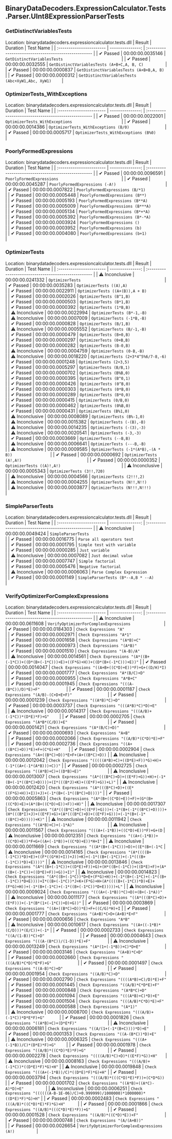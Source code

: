 ## BinaryDataDecoders.ExpressionCalculator.Tests.Parser.UInt8ExpressionParserTests

### GetDistinctVariablesTests
 Location: binarydatadecoders.expressioncalculator.tests.dll
| Result                   | Duration         | Test Name                                          |
| :----------------------- | ---------------: | :--------------------------------------------------- |
|  ✔ Passed               | 00:00:00.0035146 | `GetDistinctVariablesTests                         ` |
|  ✔ Passed               | 00:00:00.0032555 | `GetDistinctVariablesTests (A+B+C,A, B, C)         ` |
|  ✔ Passed               | 00:00:00.0000837 | `GetDistinctVariablesTests (A+B+B,A, B)            ` |
|  ✔ Passed               | 00:00:00.0000312 | `GetDistinctVariablesTests (Abc+XyW1,Abc, XyW1)    ` |

### OptimizerTests_WithExceptions
 Location: binarydatadecoders.expressioncalculator.tests.dll
| Result                   | Duration         | Test Name                                          |
| :----------------------- | ---------------: | :--------------------------------------------------- |
|  ✔ Passed               | 00:00:00.0022001 | `OptimizerTests_WithExceptions                     ` |
|  ✔ Passed               | 00:00:00.0014386 | `OptimizerTests_WithExceptions (B/0)               ` |
|  ✔ Passed               | 00:00:00.0005717 | `OptimizerTests_WithExceptions (B%0)               ` |

### PoorlyFormedExpressions
 Location: binarydatadecoders.expressioncalculator.tests.dll
| Result                   | Duration         | Test Name                                          |
| :----------------------- | ---------------: | :--------------------------------------------------- |
|  ✔ Passed               | 00:00:00.0096591 | `PoorlyFormedExpressions                           ` |
|  ✔ Passed               | 00:00:00.0045287 | `PoorlyFormedExpressions (-A!)                     ` |
|  ✔ Passed               | 00:00:00.0007822 | `PoorlyFormedExpressions (B/*1)                    ` |
|  ✔ Passed               | 00:00:00.0005448 | `PoorlyFormedExpressions (B**)                     ` |
|  ✔ Passed               | 00:00:00.0005193 | `PoorlyFormedExpressions (B**A)                    ` |
|  ✔ Passed               | 00:00:00.0005009 | `PoorlyFormedExpressions (B***A)                   ` |
|  ✔ Passed               | 00:00:00.0005134 | `PoorlyFormedExpressions (B*+*A)                   ` |
|  ✔ Passed               | 00:00:00.0005392 | `PoorlyFormedExpressions (B*-*A)                   ` |
|  ✔ Passed               | 00:00:00.0003924 | `PoorlyFormedExpressions ()                        ` |
|  ✔ Passed               | 00:00:00.0003952 | `PoorlyFormedExpressions (b)                       ` |
|  ✔ Passed               | 00:00:00.0004080 | `PoorlyFormedExpressions (b+1)                     ` |

### OptimizerTests
 Location: binarydatadecoders.expressioncalculator.tests.dll
| Result                   | Duration         | Test Name                                          |
| :----------------------- | ---------------: | :--------------------------------------------------- |
|  ⚠ Inconclusive        | 00:00:00.0241332 | `OptimizerTests                                    ` |
|  ✔ Passed               | 00:00:00.0035283 | `OptimizerTests ((A),A)                            ` |
|  ✔ Passed               | 00:00:00.0022911 | `OptimizerTests ((A+(B)),A + B)                    ` |
|  ✔ Passed               | 00:00:00.0002026 | `OptimizerTests (B^1,B)                            ` |
|  ✔ Passed               | 00:00:00.0000503 | `OptimizerTests (B*1,B)                            ` |
|  ✔ Passed               | 00:00:00.0000392 | `OptimizerTests (1*B,B)                            ` |
|  ⚠ Inconclusive        | 00:00:00.0022994 | `OptimizerTests (B*-1,-B)                          ` |
|  ⚠ Inconclusive        | 00:00:00.0007009 | `OptimizerTests (-1*B,-B)                          ` |
|  ✔ Passed               | 00:00:00.0000828 | `OptimizerTests (B/1,B)                            ` |
|  ⚠ Inconclusive        | 00:00:00.0005552 | `OptimizerTests (B/-1,-B)                          ` |
|  ✔ Passed               | 00:00:00.0000479 | `OptimizerTests (B+0,B)                            ` |
|  ✔ Passed               | 00:00:00.0000297 | `OptimizerTests (0+B,B)                            ` |
|  ✔ Passed               | 00:00:00.0000282 | `OptimizerTests (B-0,B)                            ` |
|  ⚠ Inconclusive        | 00:00:00.0004759 | `OptimizerTests (0-B,-B)                           ` |
|  ⚠ Inconclusive        | 00:00:00.0018220 | `OptimizerTests (2+3*4^5%6/7-8,-6)                 ` |
|  ✔ Passed               | 00:00:00.0001248 | `OptimizerTests (2+3,5)                            ` |
|  ✔ Passed               | 00:00:00.0005297 | `OptimizerTests (B/B,1)                            ` |
|  ✔ Passed               | 00:00:00.0000702 | `OptimizerTests (B%B,0)                            ` |
|  ✔ Passed               | 00:00:00.0000395 | `OptimizerTests (B^0,1)                            ` |
|  ✔ Passed               | 00:00:00.0000426 | `OptimizerTests (0^B,0)                            ` |
|  ✔ Passed               | 00:00:00.0000303 | `OptimizerTests (0*B,0)                            ` |
|  ✔ Passed               | 00:00:00.0000289 | `OptimizerTests (B*0,0)                            ` |
|  ✔ Passed               | 00:00:00.0000415 | `OptimizerTests (0/B,0)                            ` |
|  ✔ Passed               | 00:00:00.0000462 | `OptimizerTests (0%B,0)                            ` |
|  ✔ Passed               | 00:00:00.0000431 | `OptimizerTests (B%1,0)                            ` |
|  ⚠ Inconclusive        | 00:00:00.0008089 | `OptimizerTests (B%-1,0)                           ` |
|  ⚠ Inconclusive        | 00:00:00.0015382 | `OptimizerTests (-(B),-B)                          ` |
|  ⚠ Inconclusive        | 00:00:00.0014235 | `OptimizerTests (-(3),-3)                          ` |
|  ⚠ Inconclusive        | 00:00:00.0020541 | `OptimizerTests (-3,-3)                            ` |
|  ✔ Passed               | 00:00:00.0003669 | `OptimizerTests (--B,B)                            ` |
|  ⚠ Inconclusive        | 00:00:00.0006641 | `OptimizerTests (---B,-B)                          ` |
|  ⚠ Inconclusive        | 00:00:00.0009585 | `OptimizerTests (-1*(A*B),-(A * B))                ` |
|  ✔ Passed               | 00:00:00.0000692 | `OptimizerTests (A!,A!)                            ` |
|  ✔ Passed               | 00:00:00.0000352 | `OptimizerTests ((A)!,A!)                          ` |
|  ⚠ Inconclusive        | 00:00:00.0005343 | `OptimizerTests (3!!,720)                          ` |
|  ⚠ Inconclusive        | 00:00:00.0004566 | `OptimizerTests (2!!!,2)                           ` |
|  ⚠ Inconclusive        | 00:00:00.0004255 | `OptimizerTests (N!!,N!!)                          ` |
|  ⚠ Inconclusive        | 00:00:00.0003877 | `OptimizerTests (N!!!,N!!!)                        ` |

### SimpleParserTests
 Location: binarydatadecoders.expressioncalculator.tests.dll
| Result                   | Duration         | Test Name                                          |
| :----------------------- | ---------------: | :--------------------------------------------------- |
|  ⚠ Inconclusive        | 00:00:00.0049424 | `SimpleParserTests                                 ` |
|  ✔ Passed               | 00:00:00.0016775 | `Parse all operators test                          ` |
|  ✔ Passed               | 00:00:00.0001795 | `Simple test with variable                         ` |
|  ✔ Passed               | 00:00:00.0000285 | `Just variable                                     ` |
|  ⚠ Inconclusive        | 00:00:00.0007082 | `Just decimal value                                ` |
|  ✔ Passed               | 00:00:00.0007747 | `Simple factorial                                  ` |
|  ✔ Passed               | 00:00:00.0005476 | `Negative factorial                                ` |
|  ⚠ Inconclusive        | 00:00:00.0006063 | `Parse Complex Expression                          ` |
|  ✔ Passed               | 00:00:00.0001149 | `SimpleParserTests (B*--A,B * --A)                 ` |

### VerifyOptimizerForComplexExpressions
 Location: binarydatadecoders.expressioncalculator.tests.dll
| Result                   | Duration         | Test Name                                          |
| :----------------------- | ---------------: | :--------------------------------------------------- |
|  ⚠ Inconclusive        | 00:00:00.0611608 | `VerifyOptimizerForComplexExpressions              ` |
|  ✔ Passed               | 00:00:00.0184303 | `Check Expressions "A"                             ` |
|  ✔ Passed               | 00:00:00.0002971 | `Check Expressions "A*1"                           ` |
|  ✔ Passed               | 00:00:00.0001658 | `Check Expressions "(A*B)+C"                       ` |
|  ✔ Passed               | 00:00:00.0000973 | `Check Expressions "(A*B)"                         ` |
|  ✔ Passed               | 00:00:00.0001510 | `Check Expressions "(A-B)/A"                       ` |
|  ⚠ Inconclusive        | 00:00:00.0014561 | `Check Expressions "(A*((B+(-1*C))+((D*(B+(-1*C)))+E)+((F*G)+H))+((D*(B+(-1*C)))+E))"` |
|  ✔ Passed               | 00:00:00.0014047 | `Check Expressions "((A+B+((C*D)+E))*F)+G+((D/H)*I)` |
|  ✔ Passed               | 00:00:00.0001777 | `Check Expressions "A*(B/C)+D"                     ` |
|  ✔ Passed               | 00:00:00.0000955 | `Check Expressions "A*B+C"                         ` |
|  ✔ Passed               | 00:00:00.0001945 | `Check Expressions "(((A-(B*C))/D)*E)+F"           ` |
|  ✔ Passed               | 00:00:00.0001187 | `Check Expressions "(A/B)-(C+D+E+F)"               ` |
|  ✔ Passed               | 00:00:00.0001239 | `Check Expressions "((A*B)*C)+D"                   ` |
|  ✔ Passed               | 00:00:00.0003737 | `Check Expressions "(((A*B)*C)*D)+E"               ` |
|  ⚠ Inconclusive        | 00:00:00.0014317 | `Check Expressions "(((A/B)+(-1*C))*(D*E)*F)+G"    ` |
|  ✔ Passed               | 00:00:00.0002705 | `Check Expressions "(A*B*(C/D))+E"                 ` |
|  ✔ Passed               | 00:00:00.0001421 | `Check Expressions "(A*(B/C)+D)"                   ` |
|  ✔ Passed               | 00:00:00.0000693 | `Check Expressions "A+B"                           ` |
|  ✔ Passed               | 00:00:00.0002066 | `Check Expressions "((A/B)*(C*D)*E)+F"             ` |
|  ✔ Passed               | 00:00:00.0002736 | `Check Expressions "((A+((B*C)+D))*E)+F+(C*G)+H"   ` |
|  ✔ Passed               | 00:00:00.0002904 | `Check Expressions "(A+((B*C)+D))*E+F+(A+((B*C)+D))` |
|  ⚠ Inconclusive        | 00:00:00.0012042 | `Check Expressions "(((((A*B)+C)+((D*E)+F))*G)+H)+(-1*((A+(-1*(A*B)))+C))"` |
|  ✔ Passed               | 00:00:00.0002725 | `Check Expressions "((A*B)+C)+((D*B)+E)"           ` |
|  ⚠ Inconclusive        | 00:00:00.0013007 | `Check Expressions "(A*(((B*C)+D)+((E*F)+G))+H)+(-1*(B+(-1*((B*C)+D))))+(I*(((B*J)+K)+((E*F)+G))+L)"` |
|  ⚠ Inconclusive        | 00:00:00.0012420 | `Check Expressions "(A*(((B*C)+D)+((E*((F*G)+H))+I))+J)+(-1*(B+(-1*((B*C)+D))))"` |
|  ✔ Passed               | 00:00:00.0005863 | `Check Expressions "(A*(B+((C*D)+E))+F)+(G*(B+((C*D)+E)+(A*(B+((C*D)+E))+F))+H)"` |
|  ⚠ Inconclusive        | 00:00:00.0017307 | `Check Expressions "(A*(((B*C)+D)+((E*F)+G)))+(-1*(B+(-1*((B*C)+D))))+(H*(((B*I)+J)+((E*F)+G)+(A*(((B*C)+D)+((E*F)+G)))+(-1*(B+(-1*((B*C)+D)))))+K)"` |
|  ⚠ Inconclusive        | 00:00:00.0011942 | `Check Expressions "((A*B)+C)+(-1*A)"              ` |
|  ⚠ Inconclusive        | 00:00:00.0011567 | `Check Expressions "(((A+(-1*B))+((C*D)+E))*F)+G+(D` |
|  ⚠ Inconclusive        | 00:00:00.0012351 | `Check Expressions "((A+(-1*B))+((C*D)+E))*F+G+((A+(-1*B))+((C*D)+E))*H+I"` |
|  ⚠ Inconclusive        | 00:00:00.0011669 | `Check Expressions "((A*(B+(-1*C)))+D)+((E*(B+(-1*C` |
|  ⚠ Inconclusive        | 00:00:00.0014165 | `Check Expressions "(A*((((B+(-1*C))*D)+E)+((F*((G*H)+I))+J))+K)+(-1*((B+(-1*C))+(-1*(((B+(-1*C))*D)+E))))"` |
|  ⚠ Inconclusive        | 00:00:00.0013846 | `Check Expressions "(A*((B+(-1*C))+((D*E)+F))+G)+(H*((B+(-1*C))+((D*E)+F)+(A*((B+(-1*C))+((D*E)+F))+G))+I)"` |
|  ⚠ Inconclusive        | 00:00:00.0014823 | `Check Expressions "(A*((B+(-1*C))*D+E+(F*G)+H))+(-1*(B+(-1*C)+(-1*((B+(-1*C))*D+E))))+I*((B+(-1*C))*J+K+(F*G)+H+(A*((((B+(-1*C))*D)+E)+(F*G)+H))+(-1*(B+(-1*C)+(-1*((B+(-1*C))*D+E)))))+L"` |
|  ⚠ Inconclusive        | 00:00:00.0009024 | `Check Expressions "(((A+(-1*B))*C)+D)+(B+(-1*A))" ` |
|  ⚠ Inconclusive        | 00:00:00.0011177 | `Check Expressions "((A*(((B*C)+D)+(E*F)))+(-1*(B*(1+(-1*C))+D)+G))"` |
|  ✔ Passed               | 00:00:00.0003869 | `Check Expressions "((A+((B*C)+D))*E)+F+((C/G)*H)+I` |
|  ✔ Passed               | 00:00:00.0001777 | `Check Expressions "(A+B)*C+D+(A+B)*E+F"           ` |
|  ✔ Passed               | 00:00:00.0000656 | `Check Expressions "A*B"                           ` |
|  ⚠ Inconclusive        | 00:00:00.0010617 | `Check Expressions "((A+((-1*B)*(C/D)))*(E/C))+(-1*` |
|  ✔ Passed               | 00:00:00.0002733 | `Check Expressions "((A/(1-B))*C)+D"               ` |
|  ✔ Passed               | 00:00:00.0004643 | `Check Expressions "(((A-(B*C))/(1-D))*E)+F"       ` |
|  ⚠ Inconclusive        | 00:00:00.0013249 | `Check Expressions "(A*(1+(-1*B))+C)*D+E"          ` |
|  ✔ Passed               | 00:00:00.0003146 | `Check Expressions "(A+B)*C+D"                     ` |
|  ✔ Passed               | 00:00:00.0002660 | `Check Expressions "(((A/B)*C*D)*E*F)+G"           ` |
|  ✔ Passed               | 00:00:00.0001497 | `Check Expressions "((A-B)*C)+D"                   ` |
|  ✔ Passed               | 00:00:00.0001954 | `Check Expressions "((A/B)*C)+D"                   ` |
|  ✔ Passed               | 00:00:00.0002790 | `Check Expressions "((((A*B)+C)/D)*E)+F"           ` |
|  ✔ Passed               | 00:00:00.0001445 | `Check Expressions "((A/B)*C*D*E)+F"               ` |
|  ✔ Passed               | 00:00:00.0000848 | `Check Expressions "(A*B*C)+D"                     ` |
|  ✔ Passed               | 00:00:00.0001094 | `Check Expressions "(((A*B)+C)*D)+E"               ` |
|  ✔ Passed               | 00:00:00.0001504 | `Check Expressions "(((A/B)*C*D)*E)+F"             ` |
|  ✔ Passed               | 00:00:00.0000588 | `Check Expressions "(A*1)"                         ` |
|  ⚠ Inconclusive        | 00:00:00.0008700 | `Check Expressions "(((A/B)+(-1*C))*D*E*F)+G"      ` |
|  ✔ Passed               | 00:00:00.0001826 | `Check Expressions "((A*B)+C)+(D*E*F)"             ` |
|  ⚠ Inconclusive        | 00:00:00.0006181 | `Check Expressions "((A/(1+(-1*(B+C))))*D)+E"      ` |
|  ✔ Passed               | 00:00:00.0001353 | `Check Expressions "((A-(B*C))*D)+E"               ` |
|  ⚠ Inconclusive        | 00:00:00.0006325 | `Check Expressions "(((A+(-1*B))/C)*(D*E)*F)+G"    ` |
|  ✔ Passed               | 00:00:00.0001978 | `Check Expressions "((A/B)*((C*D)*E)*F)+G"         ` |
|  ✔ Passed               | 00:00:00.0002278 | `Check Expressions "((((A/B)*C)+D)*((E*F)*G))+H"   ` |
|  ⚠ Inconclusive        | 00:00:00.0008163 | `Check Expressions "(((A/B)+(-1*C))*((D*E)*F)*G)+H"` |
|  ⚠ Inconclusive        | 00:00:00.0019848 | `Check Expressions "(((A+(-1*B))/C)*((D*E)*F)*G)+H"` |
|  ✔ Passed               | 00:00:00.0003794 | `Check Expressions "(((A/B)*(((C*D)*E)*F))+(C*D*G))` |
|  ✔ Passed               | 00:00:00.0001702 | `Check Expressions "((A*B)+((A*C)-A)*D)+E"         ` |
|  ⚠ Inconclusive        | 00:00:00.0006251 | `Check Expressions "((((((A-B-1E-06)/C)+0.999999)/1000000)*1000000)*((D*E)*F)*G)+H"` |
|  ✔ Passed               | 00:00:00.0002483 | `Check Expressions "(((A/B)*((C*D)*E)*F)*G)+H"     ` |
|  ✔ Passed               | 00:00:00.0001866 | `Check Expressions "((A/B)*(((C*D)*E)*F))+G"       ` |
|  ✔ Passed               | 00:00:00.0001528 | `Check Expressions "((A/B)*((C*D)*E))+F"           ` |
|  ✔ Passed               | 00:00:00.0000748 | `Check Expressions "(A/(A+B))"                     ` |
|  ✔ Passed               | 00:00:00.0026654 | `VerifyOptimizerForComplexExpressions (A!)         ` |

